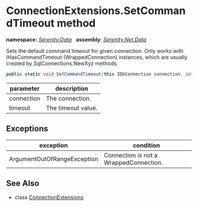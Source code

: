# ConnectionExtensions.SetCommandTimeout method
**namespace:** *[Serenity.Data](../../README.md#serenity.data-namespace)*   **assembly**: *[Serenity.Net.Data](../../README.md)*

Sets the default command timeout for given connection. Only works with IHasCommandTimeout (WrappedConnection) instances, which are usually created by SqlConnections.NewXyz methods.

```csharp
public static void SetCommandTimeout(this IDbConnection connection, int? timeout)
```

| parameter | description |
| --- | --- |
| connection | The connection. |
| timeout | The timeout value. |

## Exceptions

| exception | condition |
| --- | --- |
| ArgumentOutOfRangeException | Connection is not a WrappedConnection. |

## See Also

* class [ConnectionExtensions](../ConnectionExtensions.md)